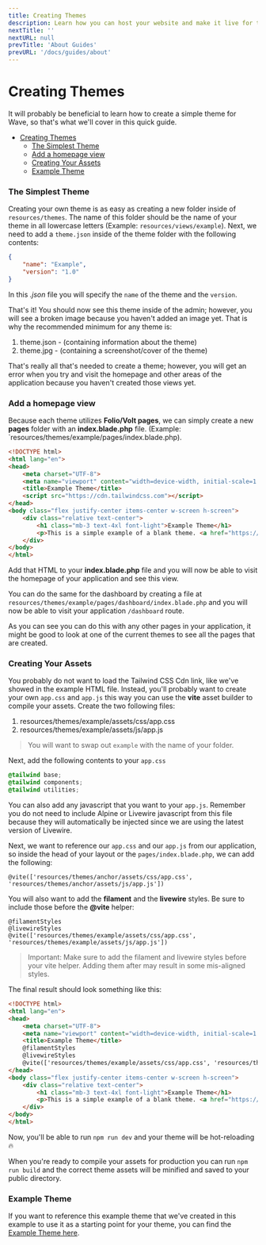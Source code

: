 ```yaml
---
title: Creating Themes
description: Learn how you can host your website and make it live for the world to see.
nextTitle: ''
nextURL: null
prevTitle: 'About Guides'
prevURL: '/docs/guides/about' 
---
```


# Creating Themes

It will probably be beneficial to learn how to create a simple theme for Wave, so that's what we'll cover in this quick guide.

- [Creating Themes](#creating-themes)
    - [The Simplest Theme](#the-simplest-theme)
    - [Add a homepage view](#add-a-homepage-view)
    - [Creating Your Assets](#creating-your-assets)
    - [Example Theme](#example-theme)


### The Simplest Theme

Creating your own theme is as easy as creating a new folder inside of `resources/themes`. The name of this folder should be the name of your theme in all lowercase letters (Example: `resources/views/example`). Next, we need to add a `theme.json` inside of the theme folder with the following contents:

```json
{
	"name": "Example",
	"version": "1.0"
}
```

In this *.json* file you will specify the `name` of the theme and the `version`. 

That's it! You should now see this theme inside of the admin; however, you will see a broken image because you haven't added an image yet. That is why the recommended minimum for any theme is:

1. theme.json - (containing information about the theme)
2. theme.jpg - (containing a screenshot/cover of the theme)

That's really all that's needed to create a theme; however, you will get an error when you try and visit the homepage and other areas of the application because you haven't created those views yet.

### Add a homepage view

Because each theme utilizes **Folio/Volt pages**, we can simply create a new **pages** folder with an **index.blade.php** file. (Example: `resources/themes/example/pages/index.blade.php).

```html
<!DOCTYPE html>
<html lang="en">
<head>
    <meta charset="UTF-8">
    <meta name="viewport" content="width=device-width, initial-scale=1.0">
    <title>Example Theme</title>
    <script src="https://cdn.tailwindcss.com"></script>
</head>
<body class="flex justify-center items-center w-screen h-screen">
    <div class="relative text-center">
        <h1 class="mb-3 text-4xl font-light">Example Theme</h1>
        <p>This is a simple example of a blank theme. <a href="https://devdojo.com/wave/docs" target="_blank" class="underline">Click here to view the docs</a></p>
    </div>
</body>
</html>
```

Add that HTML to your **index.blade.php** file and you will now be able to visit the homepage of your application and see this view.

You can do the same for the dashboard by creating a file at `resources/themes/example/pages/dashboard/index.blade.php` and you will now be able to visit your application `/dashboard` route.

As you can see you can do this with any other pages in your application, it might be good to look at one of the current themes to see all the pages that are created.

### Creating Your Assets

You probably do not want to load the Tailwind CSS Cdn link, like we've showed in the example HTML file. Instead, you'll probably want to create your own `app.css` and `app.js` this way you can use the **vite** asset builder to compile your assets. Create the two following files:

1. resources/themes/example/assets/css/app.css
2. resources/themes/example/assets/js/app.js

> You will want to swap out `example` with the name of your folder.

Next, add the following contents to your `app.css`

```css
@tailwind base;
@tailwind components;
@tailwind utilities;
```

You can also add any javascript that you want to your `app.js`. Remember you do not need to include Alpine or Livewire javascript from this file because they will automatically be injected since we are using the latest version of Livewire.

Next, we want to reference our `app.css` and our `app.js` from our application, so inside the head of your layout or the `pages/index.blade.php`, we can add the following:

```
@vite(['resources/themes/anchor/assets/css/app.css', 'resources/themes/anchor/assets/js/app.js'])
```

You will also want to add the **filament** and the **livewire** styles. Be sure to include those before the **@vite** helper:

```
@filamentStyles
@livewireStyles
@vite(['resources/themes/example/assets/css/app.css', 'resources/themes/example/assets/js/app.js'])
```

> Important: Make sure to add the filament and livewire styles before your vite helper. Adding them after may result in some mis-aligned styles.

The final result should look something like this:

```html
<!DOCTYPE html>
<html lang="en">
<head>
    <meta charset="UTF-8">
    <meta name="viewport" content="width=device-width, initial-scale=1.0">
    <title>Example Theme</title>
    @filamentStyles
    @livewireStyles
    @vite(['resources/themes/example/assets/css/app.css', 'resources/themes/example/assets/js/app.js'])
</head>
<body class="flex justify-center items-center w-screen h-screen">
    <div class="relative text-center">
        <h1 class="mb-3 text-4xl font-light">Example Theme</h1>
        <p>This is a simple example of a blank theme. <a href="https://devdojo.com/wave/docs" target="_blank" class="underline">Click here to view the docs</a></p>
    </div>
</body>
</html>
```

Now, you'll be able to run `npm run dev` and your theme will be hot-reloading 🔥

When you're ready to compile your assets for production you can run `npm run build` and the correct theme assets will be minified and saved to your public directory.

### Example Theme

If you want to reference this example theme that we've created in this example to use it as a starting point for your theme, you can find the <a href="https://github.com/thedevdojo/example" target="_blank">Example Theme here</a>.